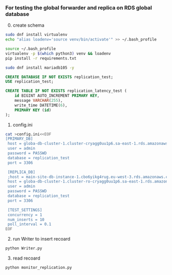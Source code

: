 ### For testing the global forwarder and replica on RDS global database

0. create schema

```bash 
sudo dnf install virtualenv
echo "alias loadenv='source venv/bin/activate'" >> ~/.bash_profile

source ~/.bash_profile
virtualenv -p $(which python3) venv && loadenv
pip install -r requirements.txt

sudo dnf install mariadb105 -y

```

```sql
CREATE DATABASE IF NOT EXISTS replication_test;
USE replication_test;

CREATE TABLE IF NOT EXISTS replication_latency_test (
    id BIGINT AUTO_INCREMENT PRIMARY KEY,
    message VARCHAR(255),
    write_time DATETIME(6),
    PRIMARY KEY (id)
);
```


1. config.ini
```bash
cat >config.ini<<EOF
[PRIMARY_DB]
 host = globa-db-cluster-1.cluster-cryagg0uu1p6.sa-east-1.rds.amazonaws.com
 user = admin
 password = PASSWD 
 database = replication_test
 port = 3306

 [REPLICA_DB]
 ;host = main-site-db-instance-1.cbo6yikg4rug.eu-west-3.rds.amazonaws.com
 host = globa-db-cluster-1.cluster-ro-cryagg0uu1p6.sa-east-1.rds.amazonaws.com
 user = admin
 password = PASSWD 
 database = replication_test
 port = 3306

 [TEST_SETTINGS]
 concurrency = 1
 num_inserts = 10
 poll_interval = 0.1
EOF

```

2. run Writer to insert recoard

```bash
python Writer.py
```

3. read recoard

```bash
python monitor_replication.py

```

